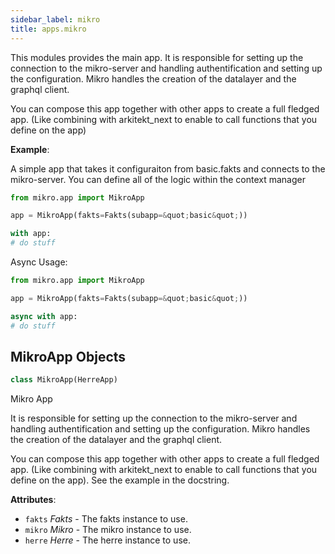 ```yaml
---
sidebar_label: mikro
title: apps.mikro
---
```


This modules provides the main app. It is responsible for setting up the connection to the mikro-server and
handling authentification and setting up the configuration. Mikro handles the creation of the datalayer and
the graphql client.

You can compose this app together with other apps to create a full fledged app. (Like combining with
arkitekt_next to enable to call functions that you define on the app)

**Example**:

  
  A simple app that takes it configuraiton from basic.fakts and connects to the mikro-server.
  You can define all of the logic within the context manager
  
  ```python
  from mikro.app import MikroApp
  
  app = MikroApp(fakts=Fakts(subapp=&quot;basic&quot;))
  
  with app:
  # do stuff
  
  ```
  
  Async Usage:
  
  
  ```python
  from mikro.app import MikroApp
  
  app = MikroApp(fakts=Fakts(subapp=&quot;basic&quot;))
  
  async with app:
  # do stuff
  
  ```

## MikroApp Objects

```python
class MikroApp(HerreApp)
```

Mikro App

It is responsible for setting up the connection to the mikro-server and
handling authentification and setting up the configuration. Mikro handles the creation of the datalayer and
the graphql client.

You can compose this app together with other apps to create a full fledged app. (Like combining with
arkitekt_next to enable to call functions that you define on the app). See the example in the docstring.

**Attributes**:

- `fakts` _Fakts_ - The fakts instance to use.
- `mikro` _Mikro_ - The mikro instance to use.
- `herre` _Herre_ - The herre instance to use.

